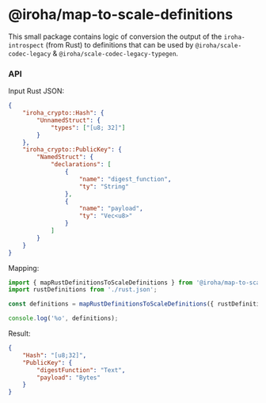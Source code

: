 # @iroha/map-to-scale-definitions

This small package contains logic of conversion the output of the `iroha-introspect` (from Rust) to definitions that can be used by `@iroha/scale-codec-legacy` & `@iroha/scale-codec-legacy-typegen`.

### API

Input Rust JSON:

```json
{
    "iroha_crypto::Hash": {
        "UnnamedStruct": {
            "types": ["[u8; 32]"]
        }
    },
    "iroha_crypto::PublicKey": {
        "NamedStruct": {
            "declarations": [
                {
                    "name": "digest_function",
                    "ty": "String"
                },
                {
                    "name": "payload",
                    "ty": "Vec<u8>"
                }
            ]
        }
    }
}
```

Mapping:

```ts
import { mapRustDefinitionsToScaleDefinitions } from '@iroha/map-to-scale-definitions';
import rustDefinitions from './rust.json';

const definitions = mapRustDefinitionsToScaleDefinitions({ rustDefinitions });

console.log('%o', definitions);
```

Result:

```json
{
    "Hash": "[u8;32]",
    "PublicKey": {
        "digestFunction": "Text",
        "payload": "Bytes"
    }
}
```
